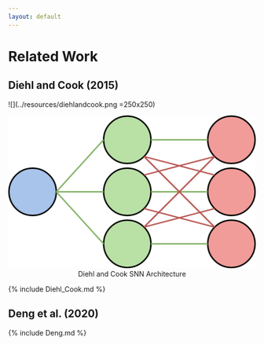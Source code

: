 ```yaml
---
layout: default
---
```

# Related Work

## Diehl and Cook (2015)
![](../resources/diehlandcook.png =250x250)
<div align="center">
<img src="../resources/diehlandcook.png" alt="Diehl and Cook SNN">
<figcaption class="custom_caption" width="100" height="100">Diehl and Cook SNN Architecture</figcaption>
</div>

{% include Diehl_Cook.md %}

## Deng et al. (2020)

{% include Deng.md %}
